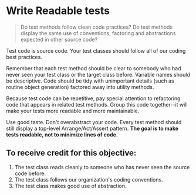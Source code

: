 # Write Readable tests

> Do test methods follow clean code practices? Do test methods display the same use of conventions, factoring and abstractions expected in other source code?

Test code is source code. Your test classes should follow all of our coding best practices.

Remember that each test method should be clear to somebody who had never seen your test class or the target class before. Variable names should be descriptive. Code should be tidy with unimportant details (such as routine object generation) factored away into utility methods.

Because test code can be repetitive, pay special attention to refactoring code that appears in related test methods. Group this code together--it will make your tests more readable and more maintainable.

Use good taste. Don't overabstract your code. Every test method should still display a top-level Arrange/Act/Assert pattern. **The goal is to make tests readable, not to minimize lines of code.**

## To receive credit for this objective: 

1. The test class reads cleanly to someone who has never seen the source code before.
2. The test class follows our organization's coding conventions.
3. The test class makes good use of abstraction.